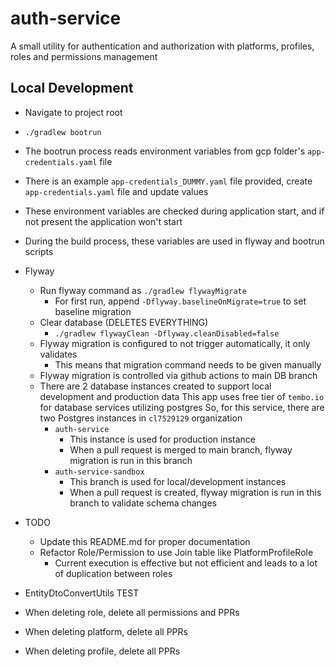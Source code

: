# auth-service

A small utility for authentication and authorization with platforms, profiles, roles and permissions management

## Local Development

* Navigate to project root
* `./gradlew bootrun`
* The bootrun process reads environment variables from gcp folder's `app-credentials.yaml` file
* There is an example `app-credentials_DUMMY.yaml` file provided, create `app-credentials.yaml` file and update values
* These environment variables are checked during application start, and if not present the application won't start
* During the build process, these variables are used in flyway and bootrun scripts

* Flyway
  * Run flyway command as `./gradlew flywayMigrate`
    * For first run, append `-Dflyway.baselineOnMigrate=true` to set baseline migration
  * Clear database (DELETES EVERYTHING)
    * `./gradlew flywayClean -Dflyway.cleanDisabled=false`
  * Flyway migration is configured to not trigger automatically, it only validates
    * This means that migration command needs to be given manually
  * Flyway migration is controlled via github actions to main DB branch
  * There are 2 database instances created to support local development and production data
    This app uses free tier of `tembo.io` for database services utilizing postgres
    So, for this service, there are two Postgres instances in `cl7529129` organization
      * `auth-service`
          * This instance is used for production instance
        * When a pull request is merged to main branch, flyway migration is run in this branch
      * `auth-service-sandbox`
        * This branch is used for local/development instances
        * When a pull request is created, flyway migration is run in this branch to validate schema changes

* TODO
  * Update this README.md for proper documentation
  * Refactor Role/Permission to use Join table like PlatformProfileRole
    * Current execution is effective but not efficient and leads to a lot of duplication between roles
* EntityDtoConvertUtils TEST
* When deleting role, delete all permissions and PPRs
* When deleting platform, delete all PPRs
* When deleting profile, delete all PPRs
